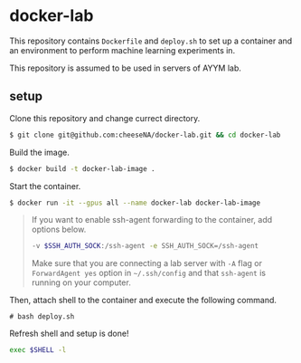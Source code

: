 # docker-lab

This repository contains `Dockerfile` and `deploy.sh` to
set up a container and an environment to perform machine learning experiments in.

This repository is assumed to be used in servers of AYYM lab.

## setup
Clone this repository and change currect directory.

```sh
$ git clone git@github.com:cheeseNA/docker-lab.git && cd docker-lab
```

Build the image.

```sh
$ docker build -t docker-lab-image .
```

Start the container.

```sh
$ docker run -it --gpus all --name docker-lab docker-lab-image
```

> If you want to enable ssh-agent forwarding to the container,
> add options below.
> ```sh
> -v $SSH_AUTH_SOCK:/ssh-agent -e SSH_AUTH_SOCK=/ssh-agent
> ```
> Make sure that you are connecting a lab server with `-A` flag or `ForwardAgent yes` option in `~/.ssh/config`
> and that `ssh-agent` is running on your computer.


Then, attach shell to the container and execute the following command.

```
# bash deploy.sh
```

Refresh shell and setup is done!

```sh
exec $SHELL -l
```